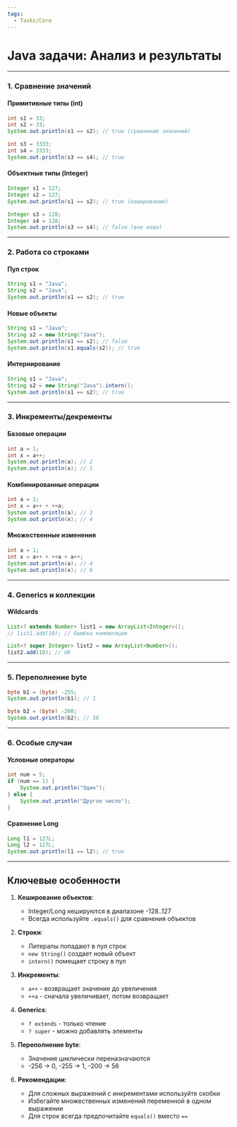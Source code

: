 ```yaml
---
tags:
  - Tasks/Core
---
```

# Java задачи: Анализ и результаты

---
### 1. Сравнение значений

#### Примитивные типы (int)
```java
int s1 = 33;
int s2 = 33;
System.out.println(s1 == s2); // true (сравнение значений)

int s3 = 3333;
int s4 = 3333;
System.out.println(s3 == s4); // true
```

#### Объектные типы (Integer)
```java
Integer s1 = 127;
Integer s2 = 127;
System.out.println(s1 == s2); // true (кеширование)

Integer s3 = 128;
Integer s4 = 128;
System.out.println(s3 == s4); // false (вне кеша)
```

---
### 2. Работа со строками

#### Пул строк
```java
String s1 = "Java";
String s2 = "Java";
System.out.println(s1 == s2); // true
```

#### Новые объекты
```java
String s1 = "Java";
String s2 = new String("Java");
System.out.println(s1 == s2); // false
System.out.println(s1.equals(s2)); // true
```

#### Интернирование
```java
String s1 = "Java";
String s2 = new String("Java").intern();
System.out.println(s1 == s2); // true
```

---
### 3. Инкременты/декременты

#### Базовые операции
```java
int a = 1;
int x = a++;
System.out.println(a); // 2
System.out.println(x); // 1
```

#### Комбинированные операции
```java
int a = 1;
int x = a++ + ++a;
System.out.println(a); // 3
System.out.println(x); // 4
```

#### Множественные изменения
```java
int a = 1;
int x = a++ + ++a + a++;
System.out.println(a); // 4
System.out.println(x); // 6
```

---
### 4. Generics и коллекции

#### Wildcards
```java
List<? extends Number> list1 = new ArrayList<Integer>();
// list1.add(10); // Ошибка компиляции

List<? super Integer> list2 = new ArrayList<Number>();
list2.add(10); // OK
```

---
### 5. Переполнение byte
```java
byte b1 = (byte) -255;
System.out.println(b1); // 1

byte b2 = (byte) -200;
System.out.println(b2); // 56
```

---
### 6. Особые случаи

#### Условные операторы
```java
int num = 5;
if (num == 1) {
    System.out.println("Один");
} else {
    System.out.println("Другое число");
}
```

#### Сравнение Long
```java
Long l1 = 127L;
Long l2 = 127L;
System.out.println(l1 == l2); // true
```

---
## Ключевые особенности

1. **Кеширование объектов**:
   - Integer/Long кешируются в диапазоне -128..127
   - Всегда используйте `.equals()` для сравнения объектов

2. **Строки**:
   - Литералы попадают в пул строк
   - `new String()` создает новый объект
   - `intern()` помещает строку в пул

3. **Инкременты**:
   - `a++` - возвращает значение до увеличения
   - `++a` - сначала увеличивает, потом возвращает

4. **Generics**:
   - `? extends` - только чтение
   - `? super` - можно добавлять элементы

5. **Переполнение byte**:
   - Значения циклически переназначаются
   - -256 → 0, -255 → 1, -200 → 56

6. **Рекомендации**:
   - Для сложных выражений с инкрементами используйте скобки
   - Избегайте множественных изменений переменной в одном выражении
   - Для строк всегда предпочитайте `equals()` вместо `==`